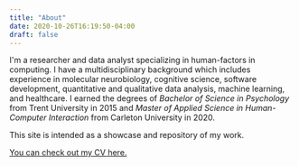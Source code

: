 ```yaml
---
title: "About"
date: 2020-10-26T16:19:50-04:00
draft: false
---
```



I'm a researcher and data analyst specializing in human-factors in computing.
I have a multidisciplinary background which includes experience in molecular
neurobiology, cognitive science, software development, quantitative and
qualitative data analysis, machine learning, and healthcare. I earned the
degrees of *Bachelor of Science in Psychology* from Trent University in 2015 and
*Master of Applied Science in Human-Computer Interaction* from Carleton
University in 2020.

This site is intended as a showcase and repository of my work.

[You can check out my CV here.](/docs/cv.pdf)

